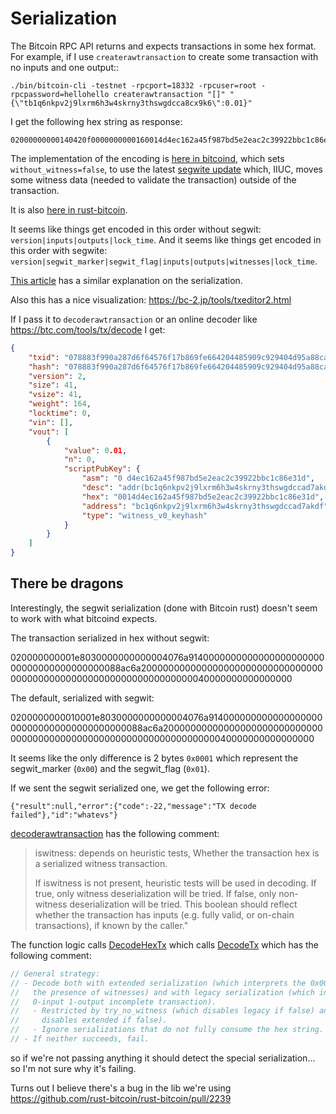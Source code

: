 # Serialization

The Bitcoin RPC API returns and expects transactions in some hex format. For example, if I use `createrawtransaction` to create some transaction with no inputs and one output::

```
./bin/bitcoin-cli -testnet -rpcport=18332 -rpcuser=root -rpcpassword=hellohello createrawtransaction "[]" "{\"tb1q6nkpv2j9lxrm6h3w4skrny3thswgdcca8cx9k6\":0.01}"
```

I get the following hex string as response:

```
02000000000140420f0000000000160014d4ec162a45f987bd5e2eac2c39922bbc1c86e31d00000000
```

The implementation of the encoding is [here in bitcoind](https://github.com/bitcoin/bitcoin/blob/535424a10b4462a813b9797f3c607b97a0ca9b19/src/rpc/rawtransaction.cpp#L454C12-L454C23), which sets `without_witness=false`, to use the latest [segwite update]() which, IIUC, moves some witness data (needed to validate the transaction) outside of the transaction.

It is also [here in rust-bitcoin](https://github.com/rust-bitcoin/rust-bitcoin/blob/2b0e85863f3200598515440d697fc0e5429cbdec/bitcoin/src/blockdata/transaction.rs#L1062).

It seems like things get encoded in this order without segwit: `version|inputs|outputs|lock_time`. And it seems like things get encoded in this order with segwite: `version|segwit_marker|segwit_flag|inputs|outputs|witnesses|lock_time`.

[This article](https://github.com/jimmysong/programmingbitcoin/blob/master/ch13.asciidoc) has a similar explanation on the serialization.

Also this has a nice visualization: https://bc-2.jp/tools/txeditor2.html

If I pass it to `decoderawtransaction` or an online decoder like https://btc.com/tools/tx/decode I get:

```json
{
    "txid": "078883f990a287d6f64576f17b869fe664204485909c929404d95a88caff965d",
    "hash": "078883f990a287d6f64576f17b869fe664204485909c929404d95a88caff965d",
    "version": 2,
    "size": 41,
    "vsize": 41,
    "weight": 164,
    "locktime": 0,
    "vin": [],
    "vout": [
        {
            "value": 0.01,
            "n": 0,
            "scriptPubKey": {
                "asm": "0 d4ec162a45f987bd5e2eac2c39922bbc1c86e31d",
                "desc": "addr(bc1q6nkpv2j9lxrm6h3w4skrny3thswgdccad7akdf)#fhmjzx3q",
                "hex": "0014d4ec162a45f987bd5e2eac2c39922bbc1c86e31d",
                "address": "bc1q6nkpv2j9lxrm6h3w4skrny3thswgdccad7akdf",
                "type": "witness_v0_keyhash"
            }
        }
    ]
}
```

## There be dragons

Interestingly, the segwit serialization (done with Bitcoin rust) doesn't seem to work with what bitcoind expects. 

The transaction serialized in hex without segwit:

020000000001e8030000000000004076a914000000000000000000000000000000000000000088ac6a200000000000000000000000000000000000000000000000000000000000000000040000000000000000

The default, serialized with segwit:

0200000000010001e8030000000000004076a914000000000000000000000000000000000000000088ac6a200000000000000000000000000000000000000000000000000000000000000000040000000000000000

It seems like the only difference is 2 bytes `0x0001` which represent the segwit_marker (`0x00`) and the segwit_flag (`0x01`).

If we sent the segwit serialized one, we get the following error:

```
{"result":null,"error":{"code":-22,"message":"TX decode failed"},"id":"whatevs"}
```

[decoderawtransaction](https://github.com/bitcoin/bitcoin/blob/16b5b4b674414c41f34b0d37e15a16521fb08013/src/rpc/rawtransaction.cpp#L459) has the following comment:

> iswitness: depends on heuristic tests, Whether the transaction hex is a serialized witness transaction.
>
> If iswitness is not present, heuristic tests will be used in decoding.
> If true, only witness deserialization will be tried.
> If false, only non-witness deserialization will be tried.
> This boolean should reflect whether the transaction has inputs
> (e.g. fully valid, or on-chain transactions), if known by the caller."

The function logic calls [DecodeHexTx](https://github.com/bitcoin/bitcoin/blob/master/src/core_read.cpp#L194) which calls [DecodeTx](https://github.com/bitcoin/bitcoin/blob/master/src/core_read.cpp#L123) which has the following comment:

```rust
// General strategy:
// - Decode both with extended serialization (which interprets the 0x0001 tag as a marker for
//   the presence of witnesses) and with legacy serialization (which interprets the tag as a
//   0-input 1-output incomplete transaction).
//   - Restricted by try_no_witness (which disables legacy if false) and try_witness (which
//     disables extended if false).
//   - Ignore serializations that do not fully consume the hex string.
// - If neither succeeds, fail.
```

so if we're not passing anything it should detect the special serialization... so I'm not sure why it's failing.

Turns out I believe there's a bug in the lib we're using https://github.com/rust-bitcoin/rust-bitcoin/pull/2239
